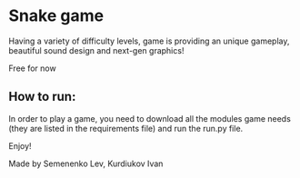 # Snake game
Having a variety of difficulty levels, game is providing an unique gameplay, 
beautiful sound design and next-gen graphics!

Free for now

## How to run:
In order to play a game, you need to download all the modules game needs (they are listed in the requirements file) and run the run.py file.

Enjoy!

Made by Semenenko Lev, Kurdiukov Ivan